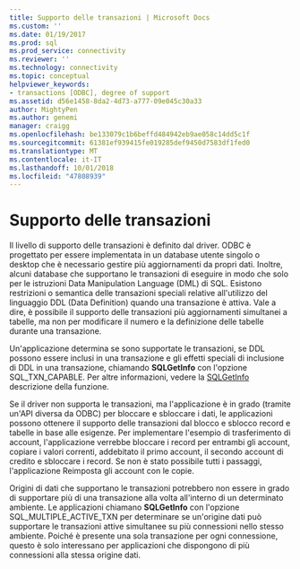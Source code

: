 ```yaml
---
title: Supporto delle transazioni | Microsoft Docs
ms.custom: ''
ms.date: 01/19/2017
ms.prod: sql
ms.prod_service: connectivity
ms.reviewer: ''
ms.technology: connectivity
ms.topic: conceptual
helpviewer_keywords:
- transactions [ODBC], degree of support
ms.assetid: d56e1458-8da2-4d73-a777-09e045c30a33
author: MightyPen
ms.author: genemi
manager: craigg
ms.openlocfilehash: be133079c1b6beffd484942eb9ae058c14dd5c1f
ms.sourcegitcommit: 61381ef939415fe019285def9450d7583df1fed0
ms.translationtype: MT
ms.contentlocale: it-IT
ms.lasthandoff: 10/01/2018
ms.locfileid: "47808939"
---
```

# <a name="transaction-support"></a>Supporto delle transazioni
Il livello di supporto delle transazioni è definito dal driver. ODBC è progettato per essere implementata in un database utente singolo o desktop che è necessario gestire più aggiornamenti da propri dati. Inoltre, alcuni database che supportano le transazioni di eseguire in modo che solo per le istruzioni Data Manipulation Language (DML) di SQL. Esistono restrizioni o semantica delle transazioni speciali relative all'utilizzo del linguaggio DDL (Data Definition) quando una transazione è attiva. Vale a dire, è possibile il supporto delle transazioni più aggiornamenti simultanei a tabelle, ma non per modificare il numero e la definizione delle tabelle durante una transazione.  
  
 Un'applicazione determina se sono supportate le transazioni, se DDL possono essere inclusi in una transazione e gli effetti speciali di inclusione di DDL in una transazione, chiamando **SQLGetInfo** con l'opzione SQL_TXN_CAPABLE. Per altre informazioni, vedere la [SQLGetInfo](../../../odbc/reference/syntax/sqlgetinfo-function.md) descrizione della funzione.  
  
 Se il driver non supporta le transazioni, ma l'applicazione è in grado (tramite un'API diversa da ODBC) per bloccare e sbloccare i dati, le applicazioni possono ottenere il supporto delle transazioni dal blocco e sblocco record e tabelle in base alle esigenze. Per implementare l'esempio di trasferimento di account, l'applicazione verrebbe bloccare i record per entrambi gli account, copiare i valori correnti, addebitato il primo account, il secondo account di credito e sbloccare i record. Se non è stato possibile tutti i passaggi, l'applicazione Reimposta gli account con le copie.  
  
 Origini di dati che supportano le transazioni potrebbero non essere in grado di supportare più di una transazione alla volta all'interno di un determinato ambiente. Le applicazioni chiamano **SQLGetInfo** con l'opzione SQL_MULTIPLE_ACTIVE_TXN per determinare se un'origine dati può supportare le transazioni attive simultanee su più connessioni nello stesso ambiente. Poiché è presente una sola transazione per ogni connessione, questo è solo interessano per applicazioni che dispongono di più connessioni alla stessa origine dati.
